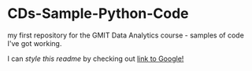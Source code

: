 # CDs-Sample-Python-Code

my first repository for the GMIT Data Analytics course - samples of code I've got working. 

I can *style this readme* by checking out [link to Google!](https://guides.github.com/features/mastering-markdown/)

